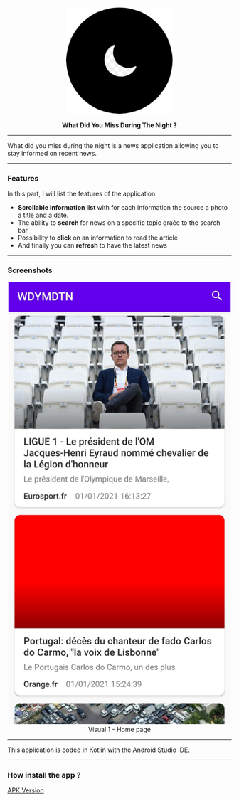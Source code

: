 <p align="center">
  <img src="https://github.com/Gurwan/WhatDidYouMissDuringTheNight/blob/master/app/src/main/res/drawable/logo.png" width="240" style="max-width:100%;">
</p>
<p align="center">
  <strong>What Did You Miss During The Night ?</strong>
</p>

<hr> </hr>

<p> What did you miss during the night is a news application allowing you to stay informed on recent news. </p>

<hr> </hr>

<h3> Features </h3>

<p> In this part, I will list the features of the application.</p>

<ul>
  <li>
    <strong> Scrollable information list </strong> with for each information the source a photo a title and a date.
  </li>
  
  <li> 
    The ability to <strong> search </strong> for news on a specific topic graĉe to the search bar
  </li>
  
  <li>
    Possibility to <strong> click </strong> on an information to read the article
  </li>
  
  <li>
    And finally you can <strong> refresh </strong> to have the latest news
  </li>
</ul>

<hr> 

<h3> Screenshots </h3>

<p align="center">
  <img src="https://github.com/Gurwan/WhatDidYouMissDuringTheNight/blob/master/doc/screen.jpg" width="500" style="max-width:100%;"><br>
  Visual 1 - Home page
</p>

<hr> </hr>

This application is coded in Kotlin with the Android Studio IDE.

<hr> </hr>

<h3> How install the app ? </h3>

<a href="https://github.com/Gurwan/WhatDidYouMissDuringTheNight/releases/download/1.0/WDYMDTN_1.0.apk">APK Version</a>

